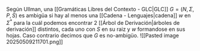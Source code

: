 Según Ullman, una [[Gramáticas Libres del Contexto - GLC|GLC]] $G = (N, \Sigma, P, S)$ es ambigüa si hay al menos una [[Cadena - Lenguajes|cadena]] $w$ en $\Sigma^*$ para la cuál podemos encontrar 2 [[Árbol de Derivación|árboles de derivación]] distintos, cada uno con $S$ en su raiz y $w$ formandose en sus hojas.
Caso contrario decimos que $G$ es no-ambigüo.
![[Pasted image 20250509211701.png]]
